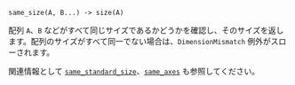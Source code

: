 ```
same_size(A, B...) -> size(A)
```

配列 `A`、`B` などがすべて同じサイズであるかどうかを確認し、そのサイズを返します。配列のサイズがすべて同一でない場合は、`DimensionMismatch` 例外がスローされます。

関連情報として [`same_standard_size`](@ref)、[`same_axes`](@ref) も参照してください。

